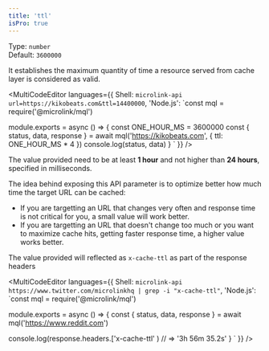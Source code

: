 ```yaml
---
title: 'ttl'
isPro: true
--- 
```


Type: `number`<br/>
Default: `3600000`<br/>

It establishes the maximum quantity of time a resource served from cache layer is considered as valid.

<MultiCodeEditor languages={{
  Shell: `microlink-api url=https://kikobeats.com&ttl=14400000`,
  'Node.js': `const mql = require('@microlink/mql')
 
module.exports = async () => {
  const ONE_HOUR_MS = 3600000
  const { status, data, response } = await mql('https://kikobeats.com', {
    ttl: ONE_HOUR_MS * 4
  })
  console.log(status, data)
}
  `
  }} 
/>

The value provided need to be at least **1 hour** and not higher than **24 hours**, specified in milliseconds.

The idea behind exposing this API parameter is to optimize better how much time the target URL can be cached:

- If you are targetting an URL that changes very often and response time is not critical for you, a small value will work better.
- If you are targetting an URL that doesn't change too much or you want to maximize cache hits, getting faster response time, a higher value works better.

The value provided will reflected as `x-cache-ttl` as part of the response headers

<MultiCodeEditor languages={{
  Shell: `microlink-api https://www.twitter.com/microlinkhq | grep -i "x-cache-ttl"`,
  'Node.js': `const mql = require('@microlink/mql')
 
module.exports = async () => {
  const { status, data, response } = await mql('https://www.reddit.com')
  
  console.log(response.headers.['x-cache-ttl' ) // => '3h 56m 35.2s'
}
  `
  }} 
/>
